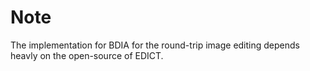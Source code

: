 # Note
The implementation for BDIA for the round-trip image editing depends heavly on the open-source of EDICT.

